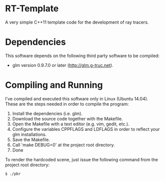 # RT-Template

A very simple C++11 template code for the development of ray tracers.

# Dependencies

This software depends on the following third party software to be compiled:

- glm version 0.9.7.0 or later (http://glm.g-truc.net).

# Compiling and Running

I've compiled and executed this software only in Linux (Ubuntu 14.04).
These are the steps needed in order to compile the program:

1. Install the dependencies (i.e. glm).
2. Download the source code together with the Makefile.
3. Open the Makefile with a text editor (e.g. vim, gedit, etc.).
4. Configure the variables CPPFLAGS and LDFLAGS in order to reflect your glm installations.
5. Save the Makefile.
6. Call 'make DEBUG=0' at the project root directory.
7. Done

To render the hardcoded scene, just issue the following command from the project root directory: 

    $ ./pbr
